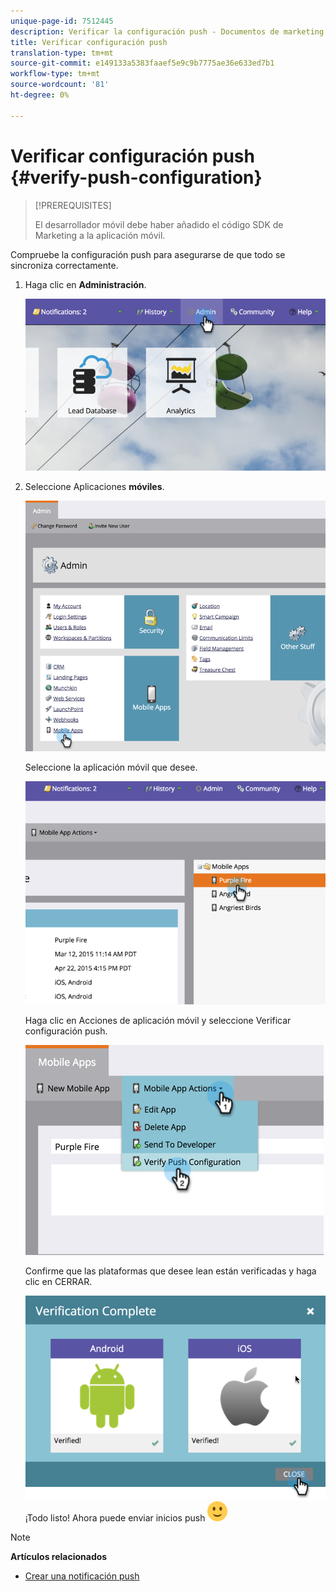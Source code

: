 ```yaml
---
unique-page-id: 7512445
description: Verificar la configuración push - Documentos de marketing - Documentación del producto
title: Verificar configuración push
translation-type: tm+mt
source-git-commit: e149133a5383faaef5e9c9b7775ae36e633ed7b1
workflow-type: tm+mt
source-wordcount: '81'
ht-degree: 0%

---
```



# Verificar configuración push {#verify-push-configuration}

>[!PREREQUISITES]
>
>El desarrollador móvil debe haber añadido el código SDK de Marketing a la aplicación móvil.

Compruebe la configuración push para asegurarse de que todo se sincroniza correctamente.

1. Haga clic en **Administración**.

   ![](assets/image2015-4-22-16-3a12-3a32.png)

1. Seleccione Aplicaciones **móviles**.

   ![](assets/image2015-4-22-16-3a14-3a29.png)

   Seleccione la aplicación móvil que desee.

   ![](assets/image2015-4-22-16-3a33-3a19.png)

   Haga clic en Acciones de aplicación móvil y seleccione Verificar configuración push.

   ![](assets/image2015-4-22-17-3a25-3a8.png)

   Confirme que las plataformas que desee lean están verificadas y haga clic en CERRAR.

   ![](assets/image2015-4-22-18-3a52-3a38.png)   ¡Todo listo! Ahora puede enviar inicios push ![(sonrisa)](assets/smile.svg)

>[!NOTE]
>
>**Artículos relacionados**
>
>* [Crear una notificación push](../../../product-docs/mobile-marketing/push-notifications/create-a-push-notification.md)

>



